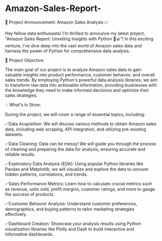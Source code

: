 # Amazon-Sales-Report-

🚀 Project Announcement: Amazon Sales Analysis 📈



Hey fellow data enthusiasts! I'm thrilled to announce my latest project, "Amazon Sales Report: Unveiling Insights with Python 🐍📊"! In this exciting venture, I've dive deep into the vast world of Amazon sales data and harness the power of Python for comprehensive data analysis.



🎯 Project Objective:

The main goal of our project is to analyze Amazon sales data to gain valuable insights into product performance, customer behavior, and overall sales trends. By employing Python's powerful data analysis libraries, we aim to transform raw data into actionable information, providing businesses with the knowledge they need to make informed decisions and optimize their sales strategies.



💡 What's in Store:

During the project, we will cover a range of essential topics, including:

✅Data Acquisition: We will discuss various methods to obtain Amazon sales data, including web scraping, API integration, and utilizing pre-existing datasets.



✅Data Cleaning: Data can be messy! We will guide you through the process of cleaning and preparing the data for analysis, ensuring accurate and reliable results.



✅Exploratory Data Analysis (EDA): Using popular Python libraries like Pandas and Matplotlib, we will visualize and explore the data to uncover hidden patterns, correlations, and trends.



✅Sales Performance Metrics: Learn how to calculate crucial metrics such as revenue, units sold, profit margins, customer ratings, and more to gauge the success of products.



✅Customer Behavior Analysis: Understand customer preferences, demographics, and buying patterns to tailor marketing strategies effectively.



✅Dashboard Creation: Showcase your analysis results using Python visualization libraries like Plotly and Dash to build interactive and informative dashboards.
